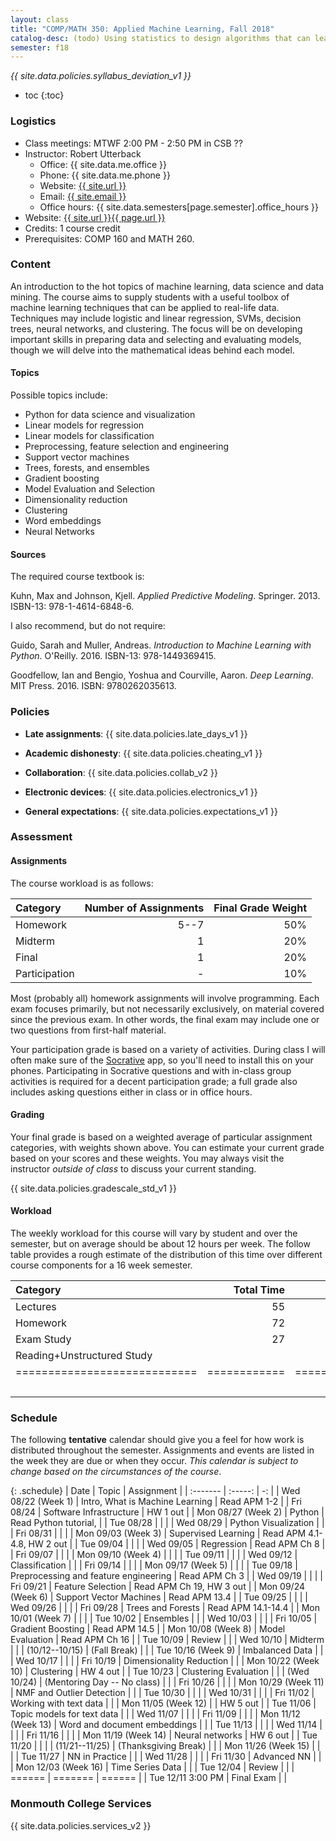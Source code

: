 ```yaml
---
layout: class
title: "COMP/MATH 350: Applied Machine Learning, Fall 2018"
catalog-desc: (todo) Using statistics to design algorithms that can learn from data.
semester: f18
---
```


*{{ site.data.policies.syllabus_deviation_v1 }}*

* toc
{:toc}

### Logistics

* Class meetings: MTWF 2:00 PM - 2:50 PM in CSB ??
* Instructor: Robert Utterback
  * Office: {{ site.data.me.office }}
  * Phone: {{ site.data.me.phone }}
  * Website: <a href="{{ site.url }}">{{ site.url }}</a>
  * Email: <a href="mailto:{{ site.email }}">{{ site.email }}</a>
  * Office hours: {{ site.data.semesters[page.semester].office_hours }}
* Website: <a href="{{ site.url }}{{ page.url }}">{{ site.url }}{{ page.url }}</a>
* Credits: 1 course credit
* Prerequisites: COMP 160 and MATH 260.

### Content

An introduction to the hot topics of machine learning, data science
and data mining. The course aims to supply students with a useful
toolbox of machine learning techniques that can be applied to
real-life data. Techniques may include logistic and linear regression,
SVMs, decision trees, neural networks, and clustering. The focus will
be on developing important skills in preparing data and selecting and
evaluating models, though we will delve into the mathematical
ideas behind each model.

#### Topics

Possible topics include:

* Python for data science and visualization
* Linear models for regression
* Linear models for classification
* Preprocessing, feature selection and engineering
* Support vector machines
* Trees, forests, and ensembles
* Gradient boosting
* Model Evaluation and Selection
* Dimensionality reduction
* Clustering
* Word embeddings
* Neural Networks

#### Sources

The required course textbook is:

Kuhn, Max and Johnson, Kjell. *Applied Predictive
Modeling*. Springer. 2013. ISBN-13: 978-1-4614-6848-6.

I also recommend, but do not require:

Guido, Sarah and Muller, Andreas. *Introduction to Machine Learning
with Python*. O'Reilly. 2016. ISBN-13: 978-1449369415.

Goodfellow, Ian and Bengio, Yoshua and Courville, Aaron. *Deep
Learning*. MIT Press. 2016. ISBN: 9780262035613.

### Policies

* **Late assignments**: {{ site.data.policies.late_days_v1 }}

* **Academic dishonesty**: {{ site.data.policies.cheating_v1 }}

* **Collaboration**: {{ site.data.policies.collab_v2 }}

* **Electronic devices**: {{ site.data.policies.electronics_v1 }}

* **General expectations**: {{ site.data.policies.expectations_v1 }}

### Assessment

#### Assignments

The course workload is as follows:

| Category      | Number of Assignments | Final Grade Weight |
| :-----        |              -------: |                 -: |
| Homework      |                  5--7 |                50% |
| Midterm       |                     1 |                20% |
| Final         |                     1 |                20% |
| Participation |                     - |                10% |

Most (probably all) homework assignments will involve
programming. Each exam focuses primarily, but not necessarily
exclusively, on material covered since the previous exam. In other
words, the final exam may include one or two questions from first-half
material.

Your participation grade is based on a variety of activities. During
class I will often make sure of the
[Socrative](https://socrative.com/) app, so you'll need to install
this on your phones. Participating in Socrative questions and with
in-class group activities is required for a decent participation
grade; a full grade also includes asking questions either in class or
in office hours.

#### Grading

Your final grade is based on a weighted average of particular
assignment categories, with weights shown above. You can estimate your
current grade based on your scores and these weights. You may always
visit the instructor *outside of class* to discuss your current
standing.

{{ site.data.policies.gradescale_std_v1 }}

#### Workload

The weekly workload for this course will vary by student and over the
semester, but on average should be about 12 hours per week. The follow
table provides a rough estimate of the distribution of this time over
different course components for a 16 week semester.

| Category                     |   Total Time |     Time/Week (Hours) |
| :-----                       |     -------: |    -----------------: |
| Lectures                     |           55 |                   3.5 |
| Homework                     |           72 |                   4.5 |
| Exam Study                   |           27 |                   1.5 |
| Reading+Unstructured Study   |              |                   2.5 |
| ============================ | ============ | ===================== |
|                              |              |                    12 |

### Schedule
The following **tentative** calendar should give you a feel for how
work is distributed throughout the semester. Assignments and events
are listed in the week they are due or when they occur. *This calendar
is subject to change based on the circumstances of the course*.

<!-- (let* ((start-date (org-read-date nil nil "2018-08-21")) -->
<!--        (end-date (org-read-date nil nil "2018-12-05")) -->
<!--        (days (list "Mon" "Tue" "Wed" "Fri")) -->
<!--        (current start-date)) -->
<!--   (while (string< current end-date) -->
<!--     (let* ((time (org-time-string-to-time current)) -->
<!--            (day (format-time-string "%a" time))) -->
<!--       (if (member day days) -->
<!--           (princ (concat (format-time-string "%a %m/%d" time) "\n")))) -->
<!--     (setq current (org-read-date nil nil "++1" nil (org-time-string-to-time current)))))-->

{: .schedule}
| Date                | Topic                                 | Assignment                 |
| :-------            | :-----:                               | -:                         |
| Wed 08/22 (Week 1)  | Intro, What is Machine Learning       | Read APM 1-2               |
| Fri 08/24           | Software Infrastructure               | HW 1 out                   |
| Mon 08/27 (Week 2)  | Python                                | Read Python tutorial,      |
| Tue 08/28           |                                       |                            |
| Wed 08/29           | Python Visualization                  |                            |
| Fri 08/31           |                                       |                            |
| Mon 09/03 (Week 3)  | Supervised Learning                   | Read APM 4.1-4.8, HW 2 out |
| Tue 09/04           |                                       |                            |
| Wed 09/05           | Regression                            | Read APM Ch 8              |
| Fri 09/07           |                                       |                            |
| Mon 09/10 (Week 4)  |                                       |                            |
| Tue 09/11           |                                       |                            |
| Wed 09/12           | Classification                        |                            |
| Fri 09/14           |                                       |                            |
| Mon 09/17 (Week 5)  |                                       |                            |
| Tue 09/18           | Preprocessing and feature engineering | Read APM Ch 3              |
| Wed 09/19           |                                       |                            |
| Fri 09/21           | Feature Selection                     | Read APM Ch 19, HW 3 out   |
| Mon 09/24 (Week 6)  | Support Vector Machines               | Read APM 13.4              |
| Tue 09/25           |                                       |                            |
| Wed 09/26           |                                       |                            |
| Fri 09/28           | Trees and Forests                     | Read APM 14.1-14.4         |
| Mon 10/01 (Week 7)  |                                       |                            |
| Tue 10/02           | Ensembles                             |                            |
| Wed 10/03           |                                       |                            |
| Fri 10/05           | Gradient Boosting                     | Read APM 14.5              |
| Mon 10/08 (Week 8)  | Model Evaluation                      | Read APM Ch 16             |
| Tue 10/09           | Review                                |                            |
| Wed 10/10           | Midterm                               |                            |
| (10/12--10/15)      | (Fall Break)                          |                            |
| Tue 10/16 (Week 9)  | Imbalanced Data                       |                            |
| Wed 10/17           |                                       |                            |
| Fri 10/19           | Dimensionality Reduction              |                            |
| Mon 10/22 (Week 10) | Clustering                            | HW 4 out                   |
| Tue 10/23           | Clustering Evaluation                 |                            |
| (Wed 10/24)         | (Mentoring Day -- No class)           |                            |
| Fri 10/26           |                                       |                            |
| Mon 10/29 (Week 11) | NMF and Outlier Detection             |                            |
| Tue 10/30           |                                       |                            |
| Wed 10/31           |                                       |                            |
| Fri 11/02           | Working with text data                |                            |
| Mon 11/05 (Week 12) |                                       | HW 5 out                   |
| Tue 11/06           | Topic models for text data            |                            |
| Wed 11/07           |                                       |                            |
| Fri 11/09           |                                       |                            |
| Mon 11/12 (Week 13) | Word and document embeddings          |                            |
| Tue 11/13           |                                       |                            |
| Wed 11/14           |                                       |                            |
| Fri 11/16           |                                       |                            |
| Mon 11/19 (Week 14) | Neural networks                       | HW 6 out                   |
| Tue 11/20           |                                       |                            |
| (11/21--11/25)      | (Thanksgiving Break)                  |                            |
| Mon 11/26 (Week 15) |                                       |                            |
| Tue 11/27           | NN in Practice                        |                            |
| Wed 11/28           |                                       |                            |
| Fri 11/30           | Advanced NN                           |                            |
| Mon 12/03 (Week 16) | Time Series Data                      |                            |
| Tue 12/04           | Review                                |                            |
| ======              | =======                               | ======                     |
| Tue 12/11 3:00 PM   | Final Exam                            |                            |

### Monmouth College Services

{{ site.data.policies.services_v2 }}

<!-- Local Variables: -->
<!-- eval: (orgtbl-mode) -->
<!-- End: -->
